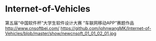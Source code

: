 # Internet-of-Vehicles
第五届“中国软件杯”大学生软件设计大赛 “车联网移动APP”赛题作品   http://www.cnsoftbei.com/ 
https://github.com/johnwangMK/Internet-of-Vehicles/blob/master/show/newcnsoft_01_01_02_01.jpg
